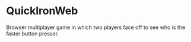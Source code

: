 # QuickIronWeb

Browser multiplayer game in which two players face off to see who is the faster button presser.
